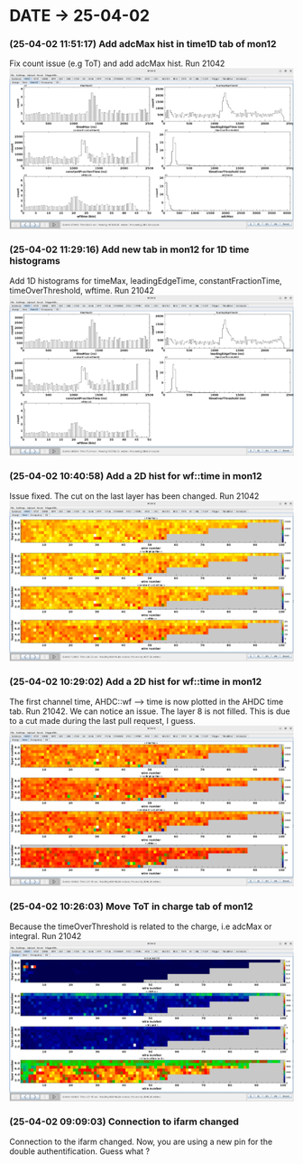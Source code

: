 # DATE → 25-04-02

### (25-04-02 11:51:17) Add adcMax hist in time1D tab of mon12 
Fix count issue (e.g ToT) and add adcMax hist. Run 21042 
![25-04-02-11-51-17.png](./img/25-04-02/25-04-02-11-51-17.png) 

### (25-04-02 11:29:16) Add new tab in mon12 for 1D time histograms 
Add 1D histograms for timeMax, leadingEdgeTime, constantFractionTime, timeOverThreshold, wftime. Run 21042 
![25-04-02-11-29-16.png](./img/25-04-02/25-04-02-11-29-16.png) 

### (25-04-02 10:40:58) Add a 2D hist for wf::time in mon12 
Issue fixed. The cut on the last layer has been changed. Run 21042 
![25-04-02-10-40-58.png](./img/25-04-02/25-04-02-10-40-58.png) 

### (25-04-02 10:29:02) Add a 2D hist for wf::time in mon12 
The first channel time, AHDC::wf --> time is now plotted in the AHDC time tab. Run 21042. We can notice an issue. The layer 8 is not filled. This is due to a cut made during the last pull request, I guess. 
![25-04-02-10-29-02.png](./img/25-04-02/25-04-02-10-29-02.png) 

### (25-04-02 10:26:03) Move ToT in charge tab of mon12 
Because the timeOverThreshold is related to the charge, i.e adcMax or integral. Run 21042 
![25-04-02-10-26-03.png](./img/25-04-02/25-04-02-10-26-03.png) 

### (25-04-02 09:09:03) Connection to ifarm changed 
Connection to the ifarm changed. Now, you are using a new pin for the double authentification. Guess what ? 

